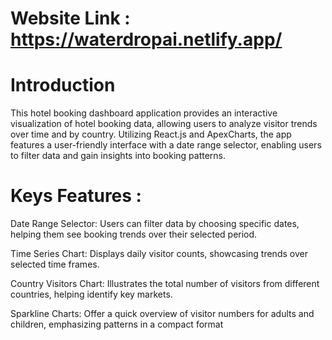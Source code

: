 
# Website Link : https://waterdropai.netlify.app/
# Introduction 
This hotel booking dashboard application provides an interactive visualization of hotel booking data, allowing users to analyze visitor trends over time and by country. Utilizing React.js and ApexCharts, the app features a user-friendly interface with a date range selector, enabling users to filter data and gain insights into booking patterns.
 # Keys Features :

Date Range Selector: Users can filter data by choosing specific dates, helping them see booking trends over their selected period.

Time Series Chart: Displays daily visitor counts, showcasing trends over selected time frames.


Country Visitors Chart: Illustrates the total number of visitors from different countries, helping identify key markets.


Sparkline Charts: Offer a quick overview of visitor numbers for adults and children, emphasizing patterns in a compact format
